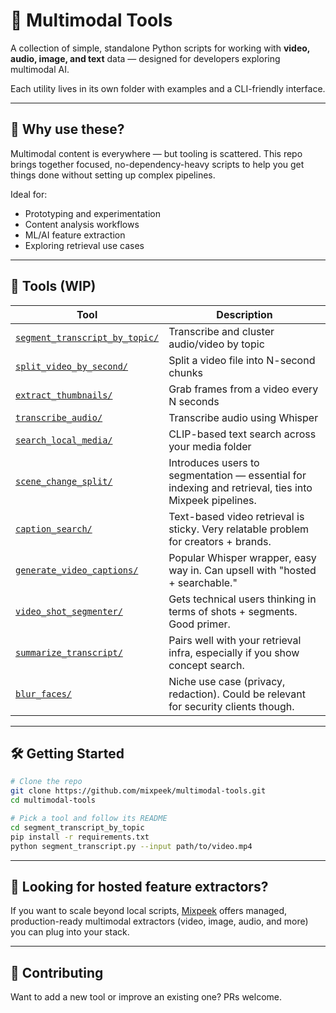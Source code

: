 # 🧰 Multimodal Tools

A collection of simple, standalone Python scripts for working with **video, audio, image, and text** data — designed for developers exploring multimodal AI.

Each utility lives in its own folder with examples and a CLI-friendly interface.

---

## 🚀 Why use these?

Multimodal content is everywhere — but tooling is scattered. This repo brings together focused, no-dependency-heavy scripts to help you get things done without setting up complex pipelines.

Ideal for:
- Prototyping and experimentation
- Content analysis workflows
- ML/AI feature extraction
- Exploring retrieval use cases

---

## 📂 Tools (WIP)

| Tool | Description |
|------|-------------|
| [`segment_transcript_by_topic/`](./segment_transcript_by_topic) | Transcribe and cluster audio/video by topic |
| [`split_video_by_second/`](./split_video_by_second) | Split a video file into N-second chunks |
| [`extract_thumbnails/`](./extract_thumbnails) | Grab frames from a video every N seconds |
| [`transcribe_audio/`](./transcribe_audio) | Transcribe audio using Whisper |
| [`search_local_media/`](./search_local_media) | CLIP-based text search across your media folder |
| [`scene_change_split/`](./scene_change_split) | Introduces users to segmentation — essential for indexing and retrieval, ties into Mixpeek pipelines. |
| [`caption_search/`](./caption_search) | Text-based video retrieval is sticky. Very relatable problem for creators + brands. |
| [`generate_video_captions/`](./generate_video_captions) | Popular Whisper wrapper, easy way in. Can upsell with "hosted + searchable." |
| [`video_shot_segmenter/`](./video_shot_segmenter) | Gets technical users thinking in terms of shots + segments. Good primer. |
| [`summarize_transcript/`](./summarize_transcript) | Pairs well with your retrieval infra, especially if you show concept search. |
| [`blur_faces/`](./blur_faces) | Niche use case (privacy, redaction). Could be relevant for security clients though. |

---

## 🛠️ Getting Started

```bash
# Clone the repo
git clone https://github.com/mixpeek/multimodal-tools.git
cd multimodal-tools

# Pick a tool and follow its README
cd segment_transcript_by_topic
pip install -r requirements.txt
python segment_transcript.py --input path/to/video.mp4
```

---

## 🔌 Looking for hosted feature extractors?

If you want to scale beyond local scripts, [Mixpeek](https://mixpeek.com/extractors) offers managed, production-ready multimodal extractors (video, image, audio, and more) you can plug into your stack.

___

## 🤝 Contributing
Want to add a new tool or improve an existing one? PRs welcome.



